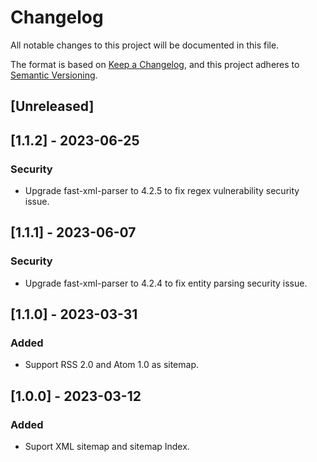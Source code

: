 # Changelog

All notable changes to this project will be documented in this file.

The format is based on [Keep a Changelog](https://keepachangelog.com/en/1.0.0/),
and this project adheres to [Semantic Versioning](https://semver.org/spec/v2.0.0.html).

## [Unreleased]

## [1.1.2] - 2023-06-25

### Security

- Upgrade fast-xml-parser to 4.2.5 to fix regex vulnerability security issue.

## [1.1.1] - 2023-06-07

### Security

- Upgrade fast-xml-parser to 4.2.4 to fix entity parsing security issue.

## [1.1.0] - 2023-03-31

### Added

- Support RSS 2.0 and Atom 1.0 as sitemap.

## [1.0.0] - 2023-03-12

### Added

- Suport XML sitemap and sitemap Index.